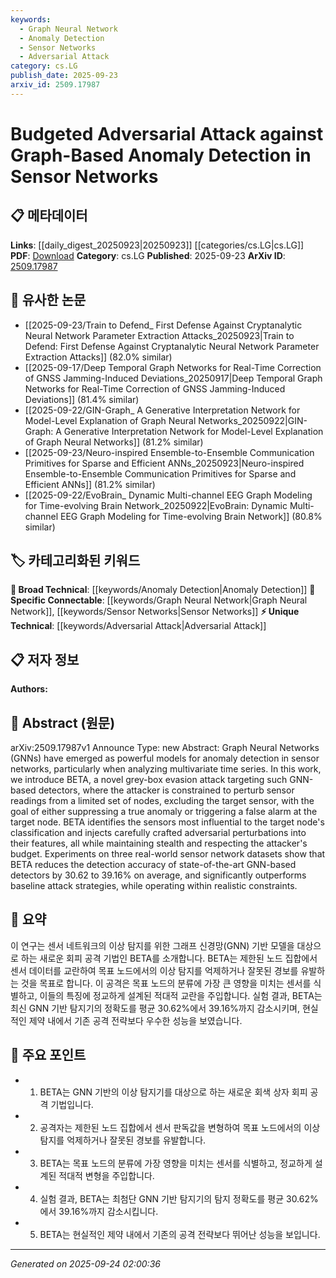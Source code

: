 ```yaml
---
keywords:
  - Graph Neural Network
  - Anomaly Detection
  - Sensor Networks
  - Adversarial Attack
category: cs.LG
publish_date: 2025-09-23
arxiv_id: 2509.17987
---
```


<!-- KEYWORD_LINKING_METADATA:
{
  "processed_timestamp": "2025-09-24T02:00:36.095113",
  "vocabulary_version": "1.0",
  "selected_keywords": [
    "Graph Neural Network",
    "Anomaly Detection",
    "Sensor Networks",
    "Adversarial Attack"
  ],
  "rejected_keywords": [],
  "similarity_scores": {
    "Graph Neural Network": 0.95,
    "Anomaly Detection": 0.8,
    "Sensor Networks": 0.82,
    "Adversarial Attack": 0.85
  },
  "extraction_method": "AI_prompt_based",
  "budget_applied": true,
  "candidates_json": {
    "candidates": [
      {
        "surface": "Graph Neural Networks",
        "canonical": "Graph Neural Network",
        "aliases": [
          "GNN",
          "Graph Networks"
        ],
        "category": "specific_connectable",
        "rationale": "Central to the paper's theme, linking to existing research on GNNs enhances connectivity.",
        "novelty_score": 0.3,
        "connectivity_score": 0.9,
        "specificity_score": 0.85,
        "link_intent_score": 0.95
      },
      {
        "surface": "anomaly detection",
        "canonical": "Anomaly Detection",
        "aliases": [
          "outlier detection",
          "anomaly recognition"
        ],
        "category": "broad_technical",
        "rationale": "A core application area that connects to broader machine learning and security topics.",
        "novelty_score": 0.4,
        "connectivity_score": 0.75,
        "specificity_score": 0.7,
        "link_intent_score": 0.8
      },
      {
        "surface": "sensor networks",
        "canonical": "Sensor Networks",
        "aliases": [
          "sensor systems",
          "networked sensors"
        ],
        "category": "specific_connectable",
        "rationale": "Key context for the study, linking to IoT and network analysis fields.",
        "novelty_score": 0.5,
        "connectivity_score": 0.78,
        "specificity_score": 0.72,
        "link_intent_score": 0.82
      },
      {
        "surface": "adversarial attack",
        "canonical": "Adversarial Attack",
        "aliases": [
          "adversarial perturbation",
          "attack strategy"
        ],
        "category": "unique_technical",
        "rationale": "Specific to the study's method, connecting to security and robustness research.",
        "novelty_score": 0.65,
        "connectivity_score": 0.7,
        "specificity_score": 0.8,
        "link_intent_score": 0.85
      }
    ],
    "ban_list_suggestions": [
      "method",
      "experiment",
      "performance"
    ]
  },
  "decisions": [
    {
      "candidate_surface": "Graph Neural Networks",
      "resolved_canonical": "Graph Neural Network",
      "decision": "linked",
      "scores": {
        "novelty": 0.3,
        "connectivity": 0.9,
        "specificity": 0.85,
        "link_intent": 0.95
      }
    },
    {
      "candidate_surface": "anomaly detection",
      "resolved_canonical": "Anomaly Detection",
      "decision": "linked",
      "scores": {
        "novelty": 0.4,
        "connectivity": 0.75,
        "specificity": 0.7,
        "link_intent": 0.8
      }
    },
    {
      "candidate_surface": "sensor networks",
      "resolved_canonical": "Sensor Networks",
      "decision": "linked",
      "scores": {
        "novelty": 0.5,
        "connectivity": 0.78,
        "specificity": 0.72,
        "link_intent": 0.82
      }
    },
    {
      "candidate_surface": "adversarial attack",
      "resolved_canonical": "Adversarial Attack",
      "decision": "linked",
      "scores": {
        "novelty": 0.65,
        "connectivity": 0.7,
        "specificity": 0.8,
        "link_intent": 0.85
      }
    }
  ]
}
-->

# Budgeted Adversarial Attack against Graph-Based Anomaly Detection in Sensor Networks

## 📋 메타데이터

**Links**: [[daily_digest_20250923|20250923]] [[categories/cs.LG|cs.LG]]
**PDF**: [Download](https://arxiv.org/pdf/2509.17987.pdf)
**Category**: cs.LG
**Published**: 2025-09-23
**ArXiv ID**: [2509.17987](https://arxiv.org/abs/2509.17987)

## 🔗 유사한 논문
- [[2025-09-23/Train to Defend_ First Defense Against Cryptanalytic Neural Network Parameter Extraction Attacks_20250923|Train to Defend: First Defense Against Cryptanalytic Neural Network Parameter Extraction Attacks]] (82.0% similar)
- [[2025-09-17/Deep Temporal Graph Networks for Real-Time Correction of GNSS Jamming-Induced Deviations_20250917|Deep Temporal Graph Networks for Real-Time Correction of GNSS Jamming-Induced Deviations]] (81.4% similar)
- [[2025-09-22/GIN-Graph_ A Generative Interpretation Network for Model-Level Explanation of Graph Neural Networks_20250922|GIN-Graph: A Generative Interpretation Network for Model-Level Explanation of Graph Neural Networks]] (81.2% similar)
- [[2025-09-23/Neuro-inspired Ensemble-to-Ensemble Communication Primitives for Sparse and Efficient ANNs_20250923|Neuro-inspired Ensemble-to-Ensemble Communication Primitives for Sparse and Efficient ANNs]] (81.2% similar)
- [[2025-09-22/EvoBrain_ Dynamic Multi-channel EEG Graph Modeling for Time-evolving Brain Network_20250922|EvoBrain: Dynamic Multi-channel EEG Graph Modeling for Time-evolving Brain Network]] (80.8% similar)

## 🏷️ 카테고리화된 키워드
**🧠 Broad Technical**: [[keywords/Anomaly Detection|Anomaly Detection]]
**🔗 Specific Connectable**: [[keywords/Graph Neural Network|Graph Neural Network]], [[keywords/Sensor Networks|Sensor Networks]]
**⚡ Unique Technical**: [[keywords/Adversarial Attack|Adversarial Attack]]

## 📋 저자 정보

**Authors:** 

## 📄 Abstract (원문)

arXiv:2509.17987v1 Announce Type: new 
Abstract: Graph Neural Networks (GNNs) have emerged as powerful models for anomaly detection in sensor networks, particularly when analyzing multivariate time series. In this work, we introduce BETA, a novel grey-box evasion attack targeting such GNN-based detectors, where the attacker is constrained to perturb sensor readings from a limited set of nodes, excluding the target sensor, with the goal of either suppressing a true anomaly or triggering a false alarm at the target node. BETA identifies the sensors most influential to the target node's classification and injects carefully crafted adversarial perturbations into their features, all while maintaining stealth and respecting the attacker's budget. Experiments on three real-world sensor network datasets show that BETA reduces the detection accuracy of state-of-the-art GNN-based detectors by 30.62 to 39.16% on average, and significantly outperforms baseline attack strategies, while operating within realistic constraints.

## 📝 요약

이 연구는 센서 네트워크의 이상 탐지를 위한 그래프 신경망(GNN) 기반 모델을 대상으로 하는 새로운 회피 공격 기법인 BETA를 소개합니다. BETA는 제한된 노드 집합에서 센서 데이터를 교란하여 목표 노드에서의 이상 탐지를 억제하거나 잘못된 경보를 유발하는 것을 목표로 합니다. 이 공격은 목표 노드의 분류에 가장 큰 영향을 미치는 센서를 식별하고, 이들의 특징에 정교하게 설계된 적대적 교란을 주입합니다. 실험 결과, BETA는 최신 GNN 기반 탐지기의 정확도를 평균 30.62%에서 39.16%까지 감소시키며, 현실적인 제약 내에서 기존 공격 전략보다 우수한 성능을 보였습니다.

## 🎯 주요 포인트

- 1. BETA는 GNN 기반의 이상 탐지기를 대상으로 하는 새로운 회색 상자 회피 공격 기법입니다.
- 2. 공격자는 제한된 노드 집합에서 센서 판독값을 변형하여 목표 노드에서의 이상 탐지를 억제하거나 잘못된 경보를 유발합니다.
- 3. BETA는 목표 노드의 분류에 가장 영향을 미치는 센서를 식별하고, 정교하게 설계된 적대적 변형을 주입합니다.
- 4. 실험 결과, BETA는 최첨단 GNN 기반 탐지기의 탐지 정확도를 평균 30.62%에서 39.16%까지 감소시킵니다.
- 5. BETA는 현실적인 제약 내에서 기존의 공격 전략보다 뛰어난 성능을 보입니다.


---

*Generated on 2025-09-24 02:00:36*